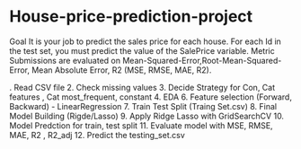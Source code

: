 # House-price-prediction-project
Goal It is your job to predict the sales price for each house. For each Id in the test set, you must predict the value of the SalePrice variable.   Metric Submissions are evaluated on Mean-Squared-Error,Root-Mean-Squared-Error, Mean Absolute Error, R2 (MSE, RMSE, MAE, R2). 

. Read CSV file
2. Check missing values
3. Decide Strategy for Con, Cat features , Cat most_frequent, constant
4. EDA 
6. Feature selection (Forward, Backward) - LinearRegression
7. Train Test Split (Traing Set.csv)
8. Final Model Building (Rigde/Lasso) 
9. Apply Ridge Lasso with GridSearchCV
10. Model Predction for train, test split
11. Evaluate model with MSE, RMSE, MAE, R2 , R2_adj
12. Predict the testing_set.csv 
